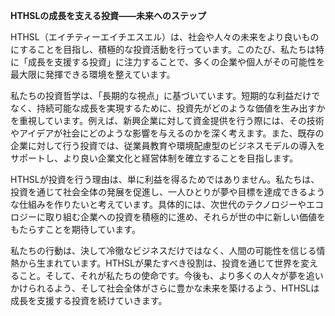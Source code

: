 **HTHSLの成長を支える投資——未来へのステップ**

HTHSL（エイチティーエイチエスエル）は、社会や人々の未来をより良いものにすることを目指し、積極的な投資活動を行っています。このたび、私たちは特に「成長を支援する投資」に注力することで、多くの企業や個人がその可能性を最大限に発揮できる環境を整えています。

私たちの投資哲学は、「長期的な視点」に基づいています。短期的な利益だけでなく、持続可能な成長を実現するために、投資先がどのような価値を生み出すかを重視しています。例えば、新興企業に対して資金提供を行う際には、その技術やアイデアが社会にどのような影響を与えるのかを深く考えます。また、既存の企業に対して行う投資では、従業員教育や環境配慮型のビジネスモデルの導入をサポートし、より良い企業文化と経営体制を確立することを目指します。

HTHSLが投資を行う理由は、単に利益を得るためではありません。私たちは、投資を通じて社会全体の発展を促進し、一人ひとりが夢や目標を達成できるような仕組みを作りたいと考えています。具体的には、次世代のテクノロジーやエコロジーに取り組む企業への投資を積極的に進め、それらが世の中に新しい価値をもたらすことを期待しています。

私たちの行動は、決して冷徹なビジネスだけではなく、人間の可能性を信じる情熱から生まれています。HTHSLが果たすべき役割は、投資を通じて世界を変えること。そして、それが私たちの使命です。今後も、より多くの人々が夢を追いかけられるよう、そして社会全体がさらに豊かな未来を築けるよう、HTHSLは成長を支援する投資を続けていきます。